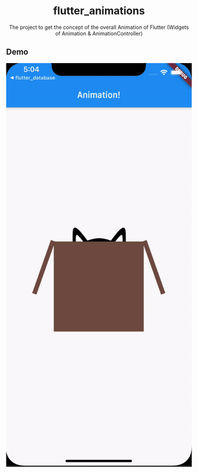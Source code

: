 <h1 align="center">flutter_animations</h1>
<div align="center">
    The project to get the concept of the overall Animation of Flutter (Widgets of Animation & AnimationController)
</div>

## Demo

<div style="display:flex" align="center">
    <img src="images/1.gif" alt="1" width="600"/>
</div>
